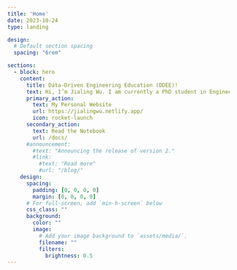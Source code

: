 ```yaml
---
title: 'Home'
date: 2023-10-24
type: landing

design:
  # Default section spacing
  spacing: "6rem"

sections:
  - block: hero
    content:
      title: Data-Driven Engineering Education (DDEE)!
      text: Hi, I’m Jialing Wu. I am currently a PhD student in Engineering Education at The Ohio State University. I earned my master’s degree from Vanderbilt University.<br>On this website, I will share my experiences studying at Vanderbilt, my PhD application journey, and my study notes in the field of engineering education (Statistics, Computer Science, Computational Social Science). I hope this can help others on a similar path. For more personal information about me, please visit my personal website. 🐱 
      primary_action:
        text: My Personal Website
        url: https://jialingwu.netlify.app/
        icon: rocket-launch
      secondary_action:
        text: Read the Notebook
        url: /docs/
      #announcement:
        #text: "Announcing the release of version 2."
        #link:
          #text: "Read more"
          #url: "/blog/"
    design:
      spacing:
        padding: [0, 0, 0, 0]
        margin: [0, 0, 0, 0]
      # For full-screen, add `min-h-screen` below
      css_class: ""
      background:
        color: ""
        image:
          # Add your image background to `assets/media/`.
          filename: ""
          filters:
            brightness: 0.5
---
```

